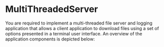 # MultiThreadedServer
You are required to implement a multi-threaded file server and logging application that allows a client application to download files using a set of options presented in a terminal user interface. An overview of the application components is depicted below:
